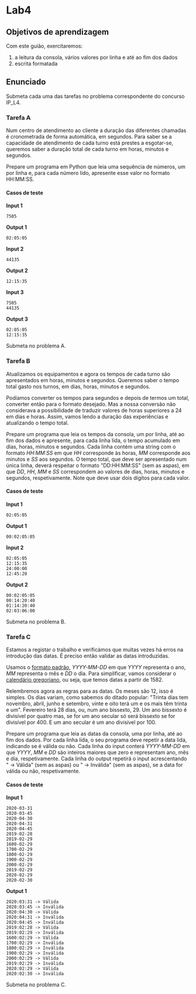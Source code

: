 # Lab4

## Objetivos de aprendizagem

Com este guião, exercitaremos:

1. a leitura da consola, vários valores por linha e até ao fim dos dados
1. escrita formatada


## Enunciado

Submeta cada uma das tarefas no problema correspondente do concurso IP_L4.


### Tarefa A

Num centro de atendimento ao cliente a duração das diferentes chamadas é cronometrada de forma automática, em segundos. Para saber se a capacidade de atendimento de cada turno está prestes a esgotar-se, queremos saber a duração total de cada turno em horas, minutos e segundos.

Prepare um programa em Python que leia uma sequência de números, um por linha e, para cada número lido, apresente esse valor no formato HH:MM:SS.

#### Casos de teste 

**Input 1**

```
7505
```

**Output 1**

```
02:05:05
```

**Input 2**

```
44135
```

**Output 2**

```
12:15:35
```


**Input 3**

```
7505
44135
```

**Output 3**

```
02:05:05
12:15:35
```

Submeta no problema A.

### Tarefa B

Atualizamos os equipamentos e agora os tempos de cada turno são apresentados em horas, minutos e segundos. Queremos saber o tempo total gasto nos turnos, em dias, horas, minutos e segundos.

Podíamos converter os tempos para segundos e depois de termos um total, converter então para o formato desejado. Mas a nossa conversão não considerava a possibilidade de traduzir valores de horas superiores a 24 em dias e horas. Assim, vamos lendo a duração das experiências e atualizando o tempo total.

Prepare um programa que leia os tempos da consola, um por linha, até ao fim dos dados e apresente, para cada linha lida, o tempo acumulado em dias, horas, minutos e segundos. Cada linha contém uma string com o formato *HH:MM:SS* em que *HH* corresponde às horas, *MM* corresponde aos minutos e *SS* aos segundos. O tempo total, que deve ser apresentado num única linha, deverá respeitar o formato "DD:HH:MM:SS" (sem as aspas), em que *DD*, *HH*, *MM* e *SS* correspondem ao valores de dias, horas, minutos e segundos, respetivamente. Note que deve usar dois dígitos para cada valor.



#### Casos de teste 

**Input 1**

```
02:05:05
```

**Output 1**

```
00:02:05:05
```

**Input 2**

```
02:05:05
12:15:35
24:00:00
12:45:20
```

**Output 2**

```
00:02:05:05
00:14:20:40
01:14:20:40
02:03:06:00
```

Submeta no problema B.

### Tarefa C

Estamos a registar o trabalho e verificámos que muitas vezes há erros na introdução das datas. É preciso então validar as datas introduzidas. 

Usamos o [formato padrão](https://pt.wikipedia.org/wiki/ISO_8601), *YYYY-MM-DD* em que *YYYY* representa o ano, *MM* representa o mês e *DD* o dia. Para simplificar, vamos considerar o [calendário gregoriano](https://pt.wikipedia.org/wiki/Ano_bissexto), ou seja, que temos datas a partir de 1582.

Relembremos agora as regras para as datas. Os meses são 12, isso é simples. Os dias variam, como sabemos do ditado popular: "Trinta dias tem novembro, abril, junho e setembro, vinte e oito terá um e os mais têm trinta e um". Fevereiro terá 28 dias, ou, num ano bissexto, 29. Um ano bissexto é divisível por quatro mas, se for um ano secular só será bissexto se for divisível por 400. E um ano secular é um ano divisível por 100.

Prepare um programa que leia as datas da consola, uma por linha, até ao fim dos dados. Por cada linha lida, o seu programa deve repetir a data lida, indicando se é válida ou não. Cada linha do input conterá *YYYY-MM-DD* em que *YYYY*, *MM* e *DD* são inteiros maiores que zero e representam ano, mês e dia, respetivamente. 
Cada linha do output repetirá o input acrescentando " -> Válida" (sem as aspas) ou " -> Inválida" (sem as aspas), se a data for válida ou não, respetivamente. 

#### Casos de teste

**Input 1**

```
2020-03-31
2020-03-45
2020-04-30
2020-04-31
2020-04-45
2019-02-28
2019-02-29
1600-02-29
1700-02-29
1800-02-29
1900-02-29
2000-02-29
2019-02-29
2020-02-29
2020-02-30
```

**Output 1**

```
2020:03:31 -> Válida
2020:03:45 -> Inválida
2020:04:30 -> Válida
2020:04:31 -> Inválida
2020:04:45 -> Inválida
2019:02:28 -> Válida
2019:02:29 -> Inválida
1600:02:29 -> Válida
1700:02:29 -> Inválida
1800:02:29 -> Inválida
1900:02:29 -> Inválida
2000:02:29 -> Válida
2019:02:29 -> Inválida
2020:02:29 -> Válida
2020:02:30 -> Inválida
```


Submeta no problema C.
